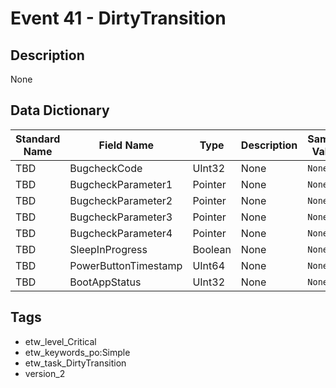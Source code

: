 # Event 41 - DirtyTransition

## Description
None

## Data Dictionary
|Standard Name|Field Name|Type|Description|Sample Value|
|---|---|---|---|---|
|TBD|BugcheckCode|UInt32|None|`None`|
|TBD|BugcheckParameter1|Pointer|None|`None`|
|TBD|BugcheckParameter2|Pointer|None|`None`|
|TBD|BugcheckParameter3|Pointer|None|`None`|
|TBD|BugcheckParameter4|Pointer|None|`None`|
|TBD|SleepInProgress|Boolean|None|`None`|
|TBD|PowerButtonTimestamp|UInt64|None|`None`|
|TBD|BootAppStatus|UInt32|None|`None`|

## Tags
* etw_level_Critical
* etw_keywords_po:Simple
* etw_task_DirtyTransition
* version_2
